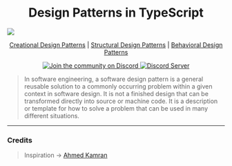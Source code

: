 <p>
  <h1 align="center">Design Patterns in TypeScript</h1>
  <img src="https://user-images.githubusercontent.com/24829816/71424765-dbae0000-26ae-11ea-83d5-0239d9e40727.png" />
</p>

<p align="center">
  <a href="#features">Creational Design Patterns</a> |
  <a href="#installation">Structural Design Patterns</a> |
  <a href="#getting-started">Behavioral Design Patterns</a>
</p>

<p align="center">
  <a href="https://discord.gg/AYrsqBG">
    <img alt="Join the community on Discord"src="https://withspectrum.github.io/badge/badge.svg" />
  </a>
  <a href="https://discord.gg/AYrsqBG"">
    <img src="https://discordapp.com/api/guilds/633776704145457154/widget.png?style=shield" alt="Discord Server">
  </a>
</p>


> In software engineering, a software design pattern is a general reusable solution to a commonly occurring problem within a given context in software design. It is not a finished design that can be transformed directly into source or machine code. It is a description or template for how to solve a problem that can be used in many different situations.

___

### Credits

> Inspiration -> [Ahmed Kamran](https://twitter.com/kamranahmedse)